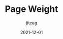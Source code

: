 ---
author: jtteag
date: 2021-12-01
publisher: httparchive
tags:
  - studies
  - performance
target_url: https://almanac.httparchive.org/en/2021/page-weight
title: Page Weight
---